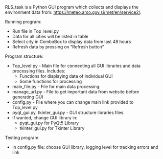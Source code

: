 RLS_task is a Python GUI program which collects 
and displays the environment  data  from: 
https://meteo.arso.gov.si/met/en/service2/.

Running program:
- Run file in Top_level.py
- Data for all cities will be listed in table
- Select city in ComboBox to display data from last 48 hours
- Refresh data by pressing on "Refresh button"

Program structure: 
- Top_level.py - Main file for connecting all GUI libraries and data processing files. Includes:
  - Functions for displaying data of individual GUI
  - Some functions for processing
- main_file.py - File for main data processing
- manage_url.py - File to get important data from website before generating GUI
- config.py - File where you can change main link provided to Top_level.py
- pyqt_gui.py, tkinter_gui.py - GUI structure libraries files
- if wanted, change GUI library in:
  - pyqt_gui.py for PyQt5 Library
  - tkinter_gui.py for Tkinter Library

Testing program:
- In config.py file: choose GUI library, logging level for tracking errors and link
